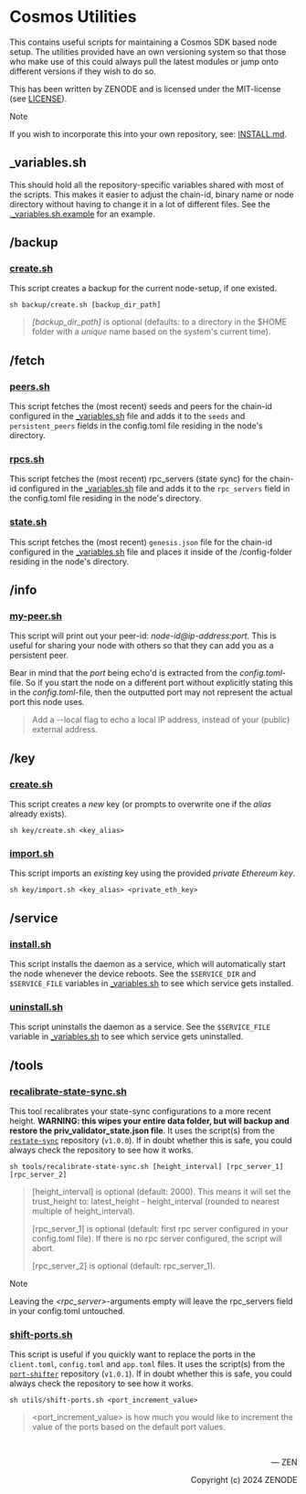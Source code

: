 
# Cosmos Utilities

This contains useful scripts for maintaining a Cosmos SDK based node setup. The utilities provided have an own versioning system so that those who make use of this could always pull the latest modules or jump onto different versions if they wish to do so.

This has been written by ZENODE and is licensed under the MIT-license (see [LICENSE](./LICENSE)).

> [!NOTE]
> If you wish to incorporate this into your own repository, see: [INSTALL.md](./INSTALL.md).

## \_variables.sh

This should hold all the repository-specific variables shared with most of the scripts. This makes it easier to adjust the chain-id, binary name or node directory without having to change it in a lot of different files. See the [.\_variables.sh.example](./._variables.sh.example) for an example.

## /backup

### [create.sh](./backup/create.sh)

This script creates a backup for the current node-setup, if one existed.

```
sh backup/create.sh [backup_dir_path]
```

> _[backup_dir_path]_ is optional (defaults: to a directory in the $HOME folder with a _unique_ name based on the system's current time).

## /fetch

### [peers.sh](./fetch/peers.sh)

This script fetches the (most recent) seeds and peers for the chain-id configured in the [\_variables.sh](./_variables.sh) file and adds it to the `seeds` and `persistent_peers` fields in the config.toml file residing in the node's directory.

### [rpcs.sh](./fetch/rpcs.sh)

This script fetches the (most recent) rpc_servers (state sync) for the chain-id configured in the [\_variables.sh](./_variables.sh) file and adds it to the `rpc_servers` field in the config.toml file residing in the node's directory.

### [state.sh](./fetch/state.sh)

This script fetches the (most recent) `genesis.json` file for the chain-id configured in the [\_variables.sh](./_variables.sh) file and places it inside of the /config-folder residing in the node's directory.

## /info

### [my-peer.sh](./info/my-peer.sh)

This script will print out your peer-id: _node-id@ip-address:port_. This is useful for sharing your node with others so that they can add you as a persistent peer.

Bear in mind that the _port_ being echo'd is extracted from the _config.toml_-file. So if you start the node on a different port without explicitly stating this in the _config.toml_-file, then the outputted port may not represent the actual port this node uses.

> Add a --local flag to echo a local IP address, instead of your (public) external address.

## /key

### [create.sh](./key/create.sh)

This script creates a _new_ key (or prompts to overwrite one if the _alias_ already exists).

```
sh key/create.sh <key_alias>
```

### [import.sh](./key/import.sh)

This script imports an _existing_ key using the provided _private Ethereum key_.

```
sh key/import.sh <key_alias> <private_eth_key>
```

## /service

### [install.sh](./service/install.sh)

This script installs the daemon as a service, which will automatically start the node whenever the device reboots. See the `$SERVICE_DIR` and `$SERVICE_FILE` variables in [\_variables.sh](./_variables.sh) to see which service gets installed.

### [uninstall.sh](./service/uninstall.sh)

This script uninstalls the daemon as a service. See the `$SERVICE_FILE` variable in [\_variables.sh](./_variables.sh) to see which service gets uninstalled.

## /tools

### [recalibrate-state-sync.sh](./tools/recalibrate-state-sync.sh)

This tool recalibrates your state-sync configurations to a more recent height. **WARNING: this wipes your entire data folder, but will backup and restore the priv_validator_state.json file**. It uses the script(s) from the [`restate-sync`](https://github.com/zenodeapp/restate-sync/tree/v1.0.0) repository (`v1.0.0`). If in doubt whether this is safe, you could always check the repository to see how it works.

```
sh tools/recalibrate-state-sync.sh [height_interval] [rpc_server_1] [rpc_server_2]
```

> [height_interval] is optional (default: 2000). This means it will set the trust_height to: latest_height - height_interval (rounded to nearest multiple of height_interval).
>
> [rpc_server_1] is optional (default: first rpc server configured in your config.toml file). If there is no rpc server configured, the script will abort.
>
> [rpc_server_2] is optional (default: rpc_server_1).

> [!NOTE]
> Leaving the _<rpc_server>_-arguments empty will leave the rpc_servers field in your config.toml untouched.

### [shift-ports.sh](./tools/shift-ports.sh)

This script is useful if you quickly want to replace the ports in the `client.toml`, `config.toml` and `app.toml` files. It uses the script(s) from the [`port-shifter`](https://github.com/zenodeapp/port-shifter/tree/v1.0.1) repository (`v1.0.1`). If in doubt whether this is safe, you could always check the repository to see how it works.

```
sh utils/shift-ports.sh <port_increment_value>
```

> <port_increment_value> is how much you would like to increment the value of the ports based on the default port values.

</br>

<p align="right">— ZEN</p>
<p align="right">Copyright (c) 2024 ZENODE</p>
